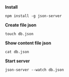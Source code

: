 **Install**
```
npm install -g json-server
```

**Create file json**
```
touch db.json
```

**Show content file json**
```
cat db.json
```

**Start server**
```
json-server --watch db.json
```
